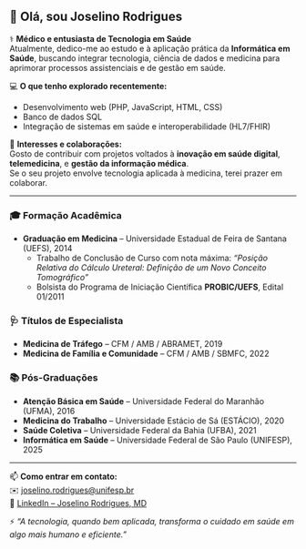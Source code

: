 ## 👋 Olá, sou Joselino Rodrigues  

⚕️ **Médico e entusiasta de Tecnologia em Saúde**  
Atualmente, dedico-me ao estudo e à aplicação prática da **Informática em Saúde**, buscando integrar tecnologia, ciência de dados e medicina para aprimorar processos assistenciais e de gestão em saúde.  

💻 **O que tenho explorado recentemente:**  
- Desenvolvimento web (PHP, JavaScript, HTML, CSS)  
- Banco de dados SQL  
- Integração de sistemas em saúde e interoperabilidade (HL7/FHIR)  

🤝 **Interesses e colaborações:**  
Gosto de contribuir com projetos voltados à **inovação em saúde digital**, **telemedicina**, e **gestão da informação médica**.  
Se o seu projeto envolve tecnologia aplicada à medicina, terei prazer em colaborar.

---
### 🎓 Formação Acadêmica  
- **Graduação em Medicina** – Universidade Estadual de Feira de Santana (UEFS), 2014  
  - Trabalho de Conclusão de Curso com nota máxima: *“Posição Relativa do Cálculo Ureteral: Definição de um Novo Conceito Tomográfico”*  
  - Bolsista do Programa de Iniciação Científica **PROBIC/UEFS**, Edital 01/2011  

### 🩺 Títulos de Especialista  
- **Medicina de Tráfego** – CFM / AMB / ABRAMET, 2019  
- **Medicina de Família e Comunidade** – CFM / AMB / SBMFC, 2022  

### 📚 Pós-Graduações  
- **Atenção Básica em Saúde** – Universidade Federal do Maranhão (UFMA), 2016  
- **Medicina do Trabalho** – Universidade Estácio de Sá (ESTÁCIO), 2020  
- **Saúde Coletiva** – Universidade Federal da Bahia (UFBA), 2021  
- **Informática em Saúde** – Universidade Federal de São Paulo (UNIFESP), 2025
---  

📫 **Como entrar em contato:**  
✉️ [joselino.rodrigues@unifesp.br](mailto:joselino.rodrigues@unifesp.br)  
🔗 [LinkedIn – Joselino Rodrigues, MD](https://www.linkedin.com/in/joselino-rodrigues-md)  

⚡ *“A tecnologia, quando bem aplicada, transforma o cuidado em saúde em algo mais humano e eficiente.”*
